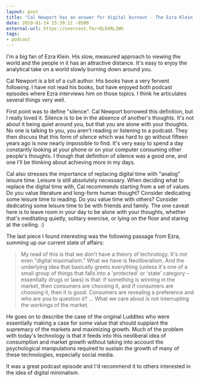 ```yaml
---
layout: post
title: "Cal Newport has an answer for digital burnout - The Ezra Klein Show"
date: 2019-01-14 15:39:11 -0500
external-url: https://overcast.fm/+QLhXRL3WU
tags:
- podcast
---
```


I'm a big fan of Ezra Klein. His slow, measured approach to viewing the
world and the people in it has an attractive distance. It's easy to enjoy
the analytical take on a world slowly burning down around you.

Cal Newport is a bit of a cult author. His books have a very fervent
following. I have not read his books, but have enjoyed both podcast
episodes where Ezra interviews him on those topics. I think he articulates
several things very well.

First point was to define "silence". Cal Newport borrowed this definition,
but I really loved it. Silence is to be in the absence of another's
thoughts. It's not about it being quiet around you, but that you are alone
with your thoughts. No one is talking to you, you aren't reading or listening
to a podcast. They then discuss that this form of silence which was hard to
go without fifteen years ago is now nearly impossible to find. It's very
easy to spend a day constantly looking at your phone or on your computer
consuming other people's thoughts. I though that definition of silence was
a good one, and one I'll be thinking about achieving more in my days.

Cal also stresses the importance of replacing digital time with "analog"
leisure time. Leisure is still absolutely necessary. When deciding what to
replace the digital time with, Cal recommends starting from a set of
values. Do you value literature and long-form human thought? Consider
dedicating some leisure time to reading. Do you value time with others?
Consider dedicating some leisure time to be with friends and family. The
one caveat here is to leave room in your day to be alone with your
thoughts, whether that's meditating quietly, solitary exercise, or lying on
the floor and staring at the ceiling. :)

The last piece I found interesting was the following passage from Ezra,
summing up our current state of affairs:

> My read of this is that we don't have a theory of technology. It's not
> even "digital maximalism." What we have is Neoliberalism. And the
> underlying idea that basically greets everything (unless it's one of a
> small group of things that falls into a 'protected' or 'state' category –
> essentially drugs or laws) is that: if something is winning in the
> market, then consumers are choosing it, and if consumers are choosing it,
> then it is good. Consumers are revealing a preference and who are you to
> question it? ... What we care about is not interrupting the workings of
> the market.

He goes on to describe the case of the original Luddites who were
essentially making a case for some value that should supplant the supremacy
of the markets and maximizing growth. Much of the problem with today's
technology is that it feeds into this neoliberal idea of consumption and
market growth without taking into account the psychological manipulations
required to sustain the growth of many of these technologies, especially
social media.

It was a great podcast episode and I'd recommend it to others interested in
the idea of digital minimalism.
